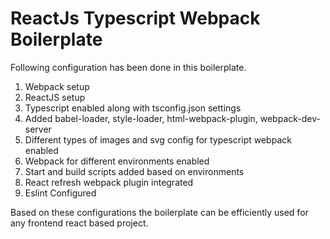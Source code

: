 # ReactJs Typescript Webpack Boilerplate

Following configuration has been done in this boilerplate.

1. Webpack setup
2. ReactJS setup
3. Typescript enabled along with tsconfig.json settings
4. Added babel-loader, style-loader, html-webpack-plugin, webpack-dev-server
5. Different types of images and svg config for typescript webpack enabled
6. Webpack for different environments enabled
7. Start and build scripts added based on environments
8. React refresh webpack plugin integrated
9. Eslint Configured

Based on these configurations the boilerplate can be efficiently used for any frontend react based project.
